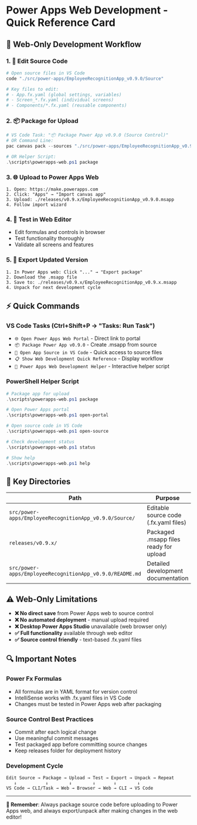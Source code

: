 # Power Apps Web Development - Quick Reference Card

## 🎯 Web-Only Development Workflow

### **1. 📝 Edit Source Code**
```bash
# Open source files in VS Code
code "./src/power-apps/EmployeeRecognitionApp_v0.9.0/Source"

# Key files to edit:
# - App.fx.yaml (global settings, variables)
# - Screen_*.fx.yaml (individual screens)
# - Components/*.fx.yaml (reusable components)
```

### **2. 📦 Package for Upload**
```powershell
# VS Code Task: "📦 Package Power App v0.9.0 (Source Control)"
# OR Command Line:
pac canvas pack --sources "./src/power-apps/EmployeeRecognitionApp_v0.9.0/Source" --msapp "./releases/v0.9.x/EmployeeRecognitionApp_v0.9.0.msapp"

# OR Helper Script:
.\scripts\powerapps-web.ps1 package
```

### **3. 🌐 Upload to Power Apps Web**
```
1. Open: https://make.powerapps.com
2. Click: "Apps" → "Import canvas app"
3. Upload: ./releases/v0.9.x/EmployeeRecognitionApp_v0.9.0.msapp
4. Follow import wizard
```

### **4. 🧪 Test in Web Editor**
- Edit formulas and controls in browser
- Test functionality thoroughly
- Validate all screens and features

### **5. 💾 Export Updated Version**
```
1. In Power Apps web: Click "..." → "Export package"
2. Download the .msapp file
3. Save to: ./releases/v0.9.x/EmployeeRecognitionApp_v0.9.x.msapp
4. Unpack for next development cycle
```

## ⚡ Quick Commands

### **VS Code Tasks (Ctrl+Shift+P → "Tasks: Run Task")**
- `🌐 Open Power Apps Web Portal` - Direct link to portal
- `📦 Package Power App v0.9.0` - Create .msapp from source
- `📁 Open App Source in VS Code` - Quick access to source files
- `📋 Show Web Development Quick Reference` - Display workflow
- `🚀 Power Apps Web Development Helper` - Interactive helper script

### **PowerShell Helper Script**
```powershell
# Package app for upload
.\scripts\powerapps-web.ps1 package

# Open Power Apps portal
.\scripts\powerapps-web.ps1 open-portal

# Open source code in VS Code
.\scripts\powerapps-web.ps1 open-source

# Check development status
.\scripts\powerapps-web.ps1 status

# Show help
.\scripts\powerapps-web.ps1 help
```

## 📂 Key Directories

| **Path** | **Purpose** |
|----------|-------------|
| `src/power-apps/EmployeeRecognitionApp_v0.9.0/Source/` | Editable source code (.fx.yaml files) |
| `releases/v0.9.x/` | Packaged .msapp files ready for upload |
| `src/power-apps/EmployeeRecognitionApp_v0.9.0/README.md` | Detailed development documentation |

## ⚠️ Web-Only Limitations

- **❌ No direct save** from Power Apps web to source control
- **❌ No automated deployment** - manual upload required
- **❌ Desktop Power Apps Studio** unavailable (web browser only)
- **✅ Full functionality** available through web editor
- **✅ Source control friendly** - text-based .fx.yaml files

## 🔍 Important Notes

### **Power Fx Formulas**
- All formulas are in YAML format for version control
- IntelliSense works with .fx.yaml files in VS Code
- Changes must be tested in Power Apps web after packaging

### **Source Control Best Practices**
- Commit after each logical change
- Use meaningful commit messages
- Test packaged app before committing source changes
- Keep releases folder for deployment history

### **Development Cycle**
```
Edit Source → Package → Upload → Test → Export → Unpack → Repeat
   ↓           ↓        ↓        ↓       ↓        ↓
VS Code → CLI/Task → Web → Browser → Web → CLI → VS Code
```

---

**🎯 Remember**: Always package source code before uploading to Power Apps web, and always export/unpack after making changes in the web editor!
